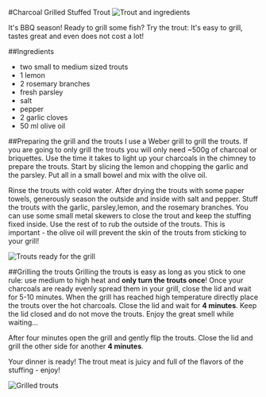 #Charcoal Grilled Stuffed Trout
![](http://farm4.staticflickr.com/3703/9382835435_101759287b_c.jpg "Trout and ingredients")

It's BBQ season! Ready to grill some fish? Try the trout: It's easy to grill, tastes great and even does not cost a lot!

##Ingredients
- two small to medium sized trouts
- 1 lemon
- 2 rosemary branches
- fresh parsley
- salt
- pepper
- 2 garlic cloves
- 50 ml olive oil


##Preparing the grill and the trouts
I use a Weber grill to grill the trouts. If you are going to only grill the trouts you will only need ~500g of charcoal or briquettes. Use the time it takes to light up your charcoals in the chimney to prepare the trouts. Start by slicing the lemon and chopping the garlic and the parsley. Put all in a small bowel and mix with the olive oil. 

Rinse the trouts with cold water. After drying the trouts with some paper towels, generously season the outside and inside with salt and pepper. Stuff the trouts with the garlic, parsley,lemon, and the rosemary branches. You can use some small metal skewers to close the trout and keep the stuffing fixed inside. Use the rest of to rub the outside of the trouts. This is important - the olive oil will prevent the skin of the trouts from sticking to your grill!

![](http://farm6.staticflickr.com/5489/9385617354_e00672284f_c.jpg "Trouts ready for the grill")

##Grilling the trouts
Grilling the trouts is easy as long as you stick to one rule: use medium to high heat and **only turn the trouts once**! Once your charcoals are ready evenly spread them in your grill, close the lid and wait for 5-10 minutes. When the grill has reached high temperature directly place the trouts over the hot charcoals. Close the lid and wait for **4 minutes**. Keep the lid closed and do not move the trouts. Enjoy the great smell while waiting…

After four minutes open the grill and gently flip the trouts. Close the lid and grill the other side for another **4 minutes**. 

Your dinner is ready! The trout meat is juicy and full of the flavors of the stuffing -  enjoy!

![](http://farm8.staticflickr.com/7343/9383078009_c2a2ca83ea_c.jpg "Grilled trouts")